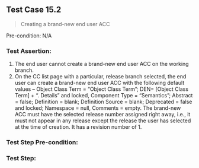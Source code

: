 ## Test Case 15.2

> Creating a brand-new end user ACC

Pre-condition: N/A



### Test Assertion:

1. The end user cannot create a brand-new end user ACC on the working branch.
2. On the CC list page with a particular, release branch selected, the end user can create a brand-new end user ACC with the following default values – Object Class Term = “Object Class Term”; DEN= [Object Class Term] + “. Details” and locked, Component Type = “Semantics”; Abstract = false; Definition = blank; Definition Source = blank; Deprecated = false and locked; Namespace = null, Comments = empty. The brand-new ACC must have the selected release number assigned right away, i.e., it must not appear in any release except the release the user has selected at the time of creation. It has a revision number of 1.

### Test Step Pre-condition:



### Test Step: